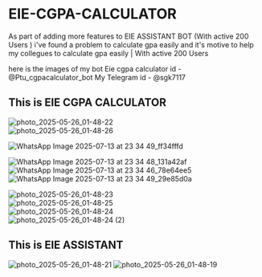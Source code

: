 # EIE-CGPA-CALCULATOR
As part of adding more features to EIE ASSISTANT BOT (With active 200 Users
) i've found a problem to calculate gpa easily and it's motive to help my collegues to calculate gpa easily
| With active 200 Users

here is the images of my bot
Eie cgpa calculator id - @Ptu_cgpacalculator_bot
My Telegram id - @sgk7117

## This is EIE CGPA CALCULATOR

![photo_2025-05-26_01-48-22](https://github.com/user-attachments/assets/196d3ae4-d812-44bb-b7b2-78adc132b2a9)   
![photo_2025-05-26_01-48-26](https://github.com/user-attachments/assets/de560a8d-019a-4741-b9e5-0321407b2483)   

![WhatsApp Image 2025-07-13 at 23 34 49_ff34fffd](https://github.com/user-attachments/assets/0e29a971-751a-4e3b-8bee-26acc417f56c)

![WhatsApp Image 2025-07-13 at 23 34 48_131a42af](https://github.com/user-attachments/assets/ecb44cdf-a23c-4d62-bf68-98b9d453350f)
![WhatsApp Image 2025-07-13 at 23 34 46_78e64ee5](https://github.com/user-attachments/assets/c2fa479e-746f-433f-8f0e-e72d3cae652a)
![WhatsApp Image 2025-07-13 at 23 34 49_29e85d0a](https://github.com/user-attachments/assets/cfc6d5b1-336e-4879-bef9-ddd44a61c44f)




![photo_2025-05-26_01-48-23](https://github.com/user-attachments/assets/545a9877-e736-466c-b8bc-27e361efe5e2)   
![photo_2025-05-26_01-48-25](https://github.com/user-attachments/assets/26792885-bf98-40f4-8357-53be6bf8fa82)   
![photo_2025-05-26_01-48-24](https://github.com/user-attachments/assets/bb2e81c5-4c2a-452b-8a57-894f83c1dd4a)   
![photo_2025-05-26_01-48-24 (2)](https://github.com/user-attachments/assets/04d74314-1799-4540-8a5e-04727f6cfd5b)


## This is EIE ASSISTANT
![photo_2025-05-26_01-48-21](https://github.com/user-attachments/assets/114df439-bde4-45b0-b490-c29225abee31) 
![photo_2025-05-26_01-48-19](https://github.com/user-attachments/assets/5086680a-74b9-4258-9587-6cd577f7aec3)

